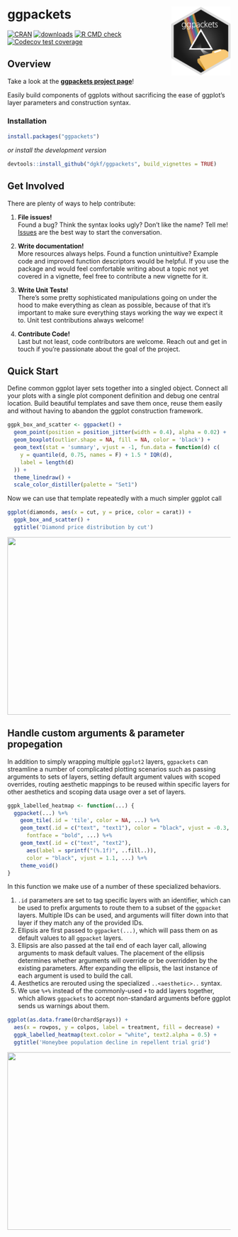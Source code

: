 
# ggpackets <img src="man/figures/ggpackets-hex-small.png" align="right" width="134px"/>

[![CRAN](https://img.shields.io/cran/v/ggpackets.svg)](https://cran.r-project.org/package=ggpackets)
[![downloads](https://cranlogs.r-pkg.org/badges/ggpackets)](https://cran.r-project.org/package=ggpackets)
[![R CMD
check](https://github.com/dgkf/ggpackets/workflows/R-CMD-check/badge.svg)](https://github.com/dgkf/ggpackets/actions?query=workflow%3AR-CMD-check)
[![Codecov test
coverage](https://codecov.io/gh/dgkf/ggpackets/graph/badge.svg)](https://app.codecov.io/gh/dgkf/ggpackets)

## Overview

Take a look at the **[ggpackets project
page](https://dgkf.github.io/ggpackets/)**\!

Easily build components of ggplots without sacrificing the ease of
ggplot’s layer parameters and construction syntax.

### Installation

``` r
install.packages("ggpackets")
```

*or install the development version*

``` r
devtools::install_github("dgkf/ggpackets", build_vignettes = TRUE)
```

## Get Involved

There are plenty of ways to help contribute:

1.  **File issues\!**  
    Found a bug? Think the syntax looks ugly? Don’t like the name? Tell
    me\! [Issues](https://github.com/dgkf/ggpackets/issues) are the best
    way to start the conversation.

2.  **Write documentation\!**  
    More resources always helps. Found a function unintuitive? Example
    code and improved function descriptors would be helpful. If you use
    the package and would feel comfortable writing about a topic not yet
    covered in a vignette, feel free to contribute a new vignette for
    it.

3.  **Write Unit Tests\!**  
    There’s some pretty sophisticated manipulations going on under the
    hood to make everything as clean as possible, because of that it’s
    important to make sure everything stays working the way we expect it
    to. Unit test contributions always welcome\!

4.  **Contribute Code\!**  
    Last but not least, code contributors are welcome. Reach out and get
    in touch if you’re passionate about the goal of the project.

## Quick Start

Define common ggplot layer sets together into a singled object. Connect
all your plots with a single plot component definition and debug one
central location. Build beautiful templates and save them once, reuse
them easily and without having to abandon the ggplot construction
framework.

``` r
ggpk_box_and_scatter <- ggpacket() +
  geom_point(position = position_jitter(width = 0.4), alpha = 0.02) + 
  geom_boxplot(outlier.shape = NA, fill = NA, color = 'black') + 
  geom_text(stat = 'summary', vjust = -1, fun.data = function(d) c(
    y = quantile(d, 0.75, names = F) + 1.5 * IQR(d),
    label = length(d)
  )) + 
  theme_linedraw() + 
  scale_color_distiller(palette = "Set1")
```

Now we can use that template repeatedly with a much simpler ggplot call

``` r
ggplot(diamonds, aes(x = cut, y = price, color = carat)) + 
  ggpk_box_and_scatter() + 
  ggtitle('Diamond price distribution by cut')
```

<img src="https://user-images.githubusercontent.com/18220321/98409555-f0298b80-2027-11eb-83f9-b2d208e1c037.png" width="600px" height="400px" style="display: block; margin: auto;" />

## Handle custom arguments & parameter propegation

In addition to simply wrapping multiple `ggplot2` layers, `ggpackets`
can streamline a number of complicated plotting scenarios such as
passing arguments to sets of layers, setting default argument values
with scoped overrides, routing aesthetic mappings to be reused within
specific layers for other aesthetics and scoping data usage over a set
of layers.

``` r
ggpk_labelled_heatmap <- function(...) {
  ggpacket(...) %+%
    geom_tile(.id = 'tile', color = NA, ...) %+% 
    geom_text(.id = c("text", "text1"), color = "black", vjust = -0.3, 
      fontface = "bold", ...) %+%
    geom_text(.id = c("text", "text2"), 
      aes(label = sprintf("(%.1f)", ..fill..)), 
      color = "black", vjust = 1.1, ...) %+%
    theme_void()
} 
```

In this function we make use of a number of these specialized behaviors.

1.  `.id` parameters are set to tag specific layers with an identifier,
    which can be used to prefix arguments to route them to a subset of
    the `ggpacket` layers. Multiple IDs can be used, and arguments will
    filter down into that layer if they match any of the provided IDs.
2.  Ellipsis are first passed to `ggpacket(...)`, which will pass them
    on as default values to all `ggpacket` layers.
3.  Ellipsis are also passed at the tail end of each layer call,
    allowing arguments to mask default values. The placement of the
    ellipsis determines whether arguments will override or be overridden
    by the existing parameters. After expanding the ellipsis, the last
    instance of each argument is used to build the call.
4.  Aesthetics are rerouted using the specialized `..<aesthetic>..`
    syntax.
5.  We use `%+%` instead of the commonly-used `+` to add layers
    together, which allows `ggpackets` to accept non-standard arguments
    before ggplot sends us warnings about them.

<!-- end list -->

``` r
ggplot(as.data.frame(OrchardSprays)) + 
  aes(x = rowpos, y = colpos, label = treatment, fill = decrease) + 
  ggpk_labelled_heatmap(text.color = "white", text2.alpha = 0.5) + 
  ggtitle('Honeybee population decline in repellent trial grid')
```

<img src="https://user-images.githubusercontent.com/18220321/98409633-12230e00-2028-11eb-87c9-163156f03514.png" width="600px" height="400px" style="display: block; margin: auto;" />

